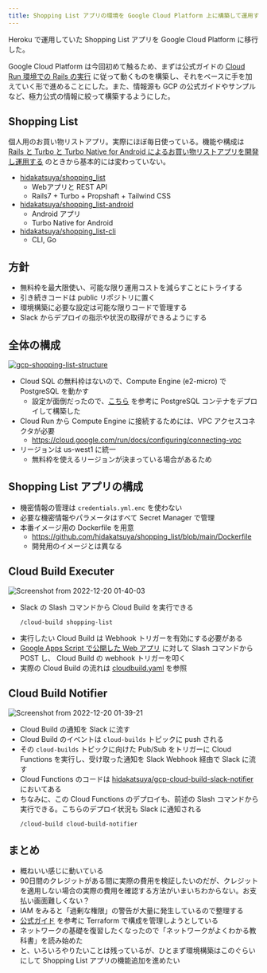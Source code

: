 ```yaml
---
title: Shopping List アプリの環境を Google Cloud Platform 上に構築して運用する
---
```


Heroku で運用していた Shopping List アプリを Google Cloud Platform に移行した。

Google Cloud Platform は今回初めて触るため、まずは公式ガイドの [Cloud Run 環境での Rails の実行](https://cloud.google.com/ruby/rails/run?hl=ja)
に従って動くものを構築し、それをベースに手を加えていく形で進めることにした。また、情報源も GCP の公式ガイドやサンプルなど、極力公式の情報に絞って構築するようにした。

## Shopping List

個人用のお買い物リストアプリ。実際にほぼ毎日使っている。機能や構成は
[Rails と Turbo と Turbo Native for Android によるお買い物リストアプリを開発し運用する](2022-07-25-create-shopping-list-web-and-android-app-with-turbo.md)
のときから基本的には変わっていない。

- [hidakatsuya/shopping_list](https://github.com/hidakatsuya/shopping_list)
  - Webアプリと REST API
  - Rails7 + Turbo + Propshaft + Tailwind CSS
- [hidakatsuya/shopping_list-android](https://github.com/hidakatsuya/shopping_list-android)
  - Android アプリ
  - Turbo Native for Android
- [hidakatsuya/shopping_list-cli](https://github.com/hidakatsuya/shopping_list-cli)
  - CLI, Go

## 方針

- 無料枠を最大限使い、可能な限り運用コストを減らすことにトライする
- 引き続きコードは public リポジトリに置く
- 環境構築に必要な設定は可能な限りコードで管理する
- Slack からデプロイの指示や状況の取得ができるようにする

## 全体の構成

[![gcp-shopping-list-structure](https://user-images.githubusercontent.com/739339/208452330-253e38f4-157e-435d-8b1a-063a400d596d.png)](https://user-images.githubusercontent.com/739339/208452330-253e38f4-157e-435d-8b1a-063a400d596d.png)

- Cloud SQL の無料枠はないので、Compute Engine (e2-micro) で PostgreSQL を動かす
  - 設定が面倒だったので、[こちら](https://joncloudgeek.com/blog/deploy-postgres-container-to-compute-engine/) を参考に PostgreSQL コンテナをデプロイして構築した
- Cloud Run から Compute Engine に接続するためには、VPC アクセスコネクタが必要
  - https://cloud.google.com/run/docs/configuring/connecting-vpc
- リージョンは us-west1 に統一
  - 無料枠を使えるリージョンが決まっている場合があるため

## Shopping List アプリの構成

- 機密情報の管理は `credentials.yml.enc` を使わない
- 必要な機密情報やパラメータはすべて Secret Manager で管理
- 本番イメージ用の Dockerfile を用意
  - https://github.com/hidakatsuya/shopping_list/blob/main/Dockerfile
  - 開発用のイメージとは異なる

## Cloud Build Executer

![Screenshot from 2022-12-20 01-40-03](https://user-images.githubusercontent.com/739339/208475597-bc72edb2-d6bb-4ea0-8ac7-c99253b0a709.png)

- Slack の Slash コマンドから Cloud Build を実行できる
  ```
  /cloud-build shopping-list
  ```
- 実行したい Cloud Build は Webhook トリガーを有効にする必要がある
- [Google Apps Script で公開した Web アプリ](https://gist.github.com/hidakatsuya/0be7f65816a6c09f4cc02c2c1108ebb6) に対して Slash コマンドから POST し、
Cloud Build の webhook トリガーを叩く
- 実際の Cloud Build の流れは [cloudbuild.yaml](https://github.com/hidakatsuya/shopping_list/blob/main/cloudbuild.yaml) を参照

## Cloud Build Notifier

![Screenshot from 2022-12-20 01-39-21](https://user-images.githubusercontent.com/739339/208477615-f2a16050-fff5-4197-9318-47f7b26127e5.png)

- Cloud Build の通知を Slack に流す
- Cloud Build のイベントは `cloud-builds` トピックに push される
- その `cloud-builds` トピックに向けた Pub/Sub をトリガーに Cloud Functions を実行し、受け取った通知を Slack Webhook 経由で Slack に流す
- Cloud Functions のコードは [hidakatsuya/gcp-cloud-build-slack-notifier](https://github.com/hidakatsuya/gcp-cloud-build-slack-notifier) においてある
- ちなみに、この Cloud Functions のデプロイも、前述の Slash コマンドから実行できる。こちらのデプロイ状況も Slack に通知される
  ```
  /cloud-build cloud-build-notifier
  ```

## まとめ

- 概ねいい感じに動いている
- 90日間のクレジットがある間に実際の費用を検証したいのだが、クレジットを適用しない場合の実際の費用を確認する方法がいまいちわからない。お支払い画面難しくない？
- IAM をみると「過剰な権限」の警告が大量に発生しているので整理する
- [公式ガイド](https://cloud.google.com/docs/terraform) を参考に Terraform で構成を管理しようとしている
- ネットワークの基礎を復習したくなったので「ネットワークがよくわかる教科書」を読み始めた
- と、いろいろやりたいことは残っているが、ひとまず環境構築はこのぐらいにして Shopping List アプリの機能追加を進めたい
